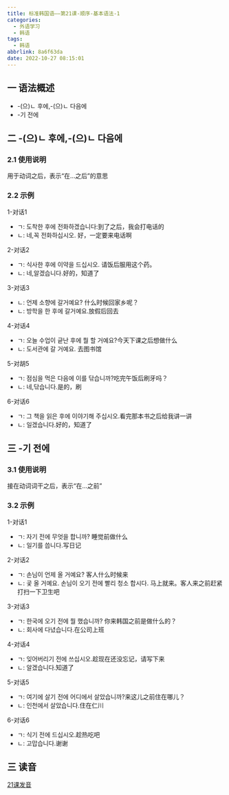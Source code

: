 ```yaml
---
title: 标准韩国语——第21课-顺序-基本语法-1
categories:
  - 外语学习
  - 韩语
tags:
  - 韩语
abbrlink: 8a6f63da
date: 2022-10-27 08:15:01
---
```

## 一 语法概述

* -(으)ㄴ 후에,-(으)ㄴ 다음에
* -기 전에

<!--more-->

## 二 -(으)ㄴ 후에,-(으)ㄴ 다음에

### 2.1 使用说明

用于动词之后，表示“在...之后”的意思

### 2.2 示例

1-对话1

* ㄱ: 도착한 후에 전화하겠습니다:到了之后，我会打电话的
* ㄴ: 네,꼭 전화하십시오. 好，一定要来电话啊

2-对话2

* ㄱ: 식사한 후에 이약을 드십시오. 请饭后服用这个药。
* ㄴ: 네,알겠습니다.好的，知道了

3-对话3

* ㄴ: 언제 소향에 갈거예요? 什么时候回家乡呢？
* ㄴ: 방학을 한 후에 갈거예요.放假后回去

4-对话4

* ㄱ: 오늘 수업이 긑난 후에 뭘 할 거예요?今天下课之后想做什么
* ㄴ: 도서관에 갈 거예요. 去图书馆

5-对胡5

* ㄱ: 점심을 먹은 다음에 이를 닦습니까?吃完午饭后刷牙吗？
* ㄴ: 네,닦습니다.是的，刷

6-对话6

* ㄱ: 그 책을 읽은 후에 이야기해 주십시오.看完那本书之后给我讲一讲
* ㄴ: 일겠습니다.好的，知道了

## 三 -기 전에

### 3.1 使用说明

接在动词词干之后，表示“在...之前”

### 3.2 示例

1-对话1

* ㄱ: 자기 전에 무엇을 합니까? 睡觉前做什么
* ㄴ: 일기를 씁니다.写日记

2-对话2

* ㄱ: 손님이 언제 올 거예요? 客人什么时候来
* ㄴ: 곷 올 거예요. 손님이 오기 전에 빨리 청소 합시다. 马上就来。客人来之前赶紧打扫一下卫生吧

3-对话3

* ㄱ: 한국에 오기 전에 뭘 했습니까? 你来韩国之前是做什么的？
* ㄴ: 회사에 다녔습니다.在公司上班

4-对话4

* ㄱ: 잊어버리기 전에 쓰십시오.趁现在还没忘记，请写下来
* ㄴ: 알겠습니다.知道了

5-对话5

* ㄱ: 여기에 살기 전에 어디에서 살았습니까?来这儿之前住在哪儿？
* ㄴ: 인천에서 살았습니다.住在仁川

6-对话6

* ㄱ: 식기 전에 드십시오.趁热吃吧
* ㄴ: 고맙습니다.谢谢

## 三 读音

[21课发音][1]

[1]: https://biz.cli.im/Pcview?name=https%3A%2F%2Fbiz.cli.im%2Ftest%2FIW485327%3Fcoding%3DIBJKMX%26qrurl%3Dhttp%253A%252F%252Fqr31.cn%252FIBJKMX%26gtype%3D2&time=1